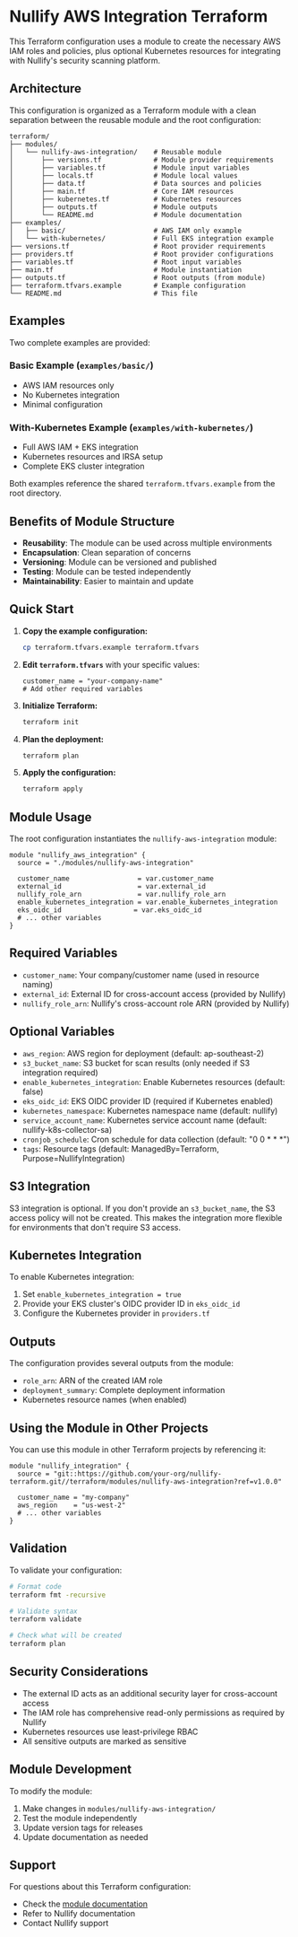 # Nullify AWS Integration Terraform

This Terraform configuration uses a module to create the necessary AWS IAM roles and policies, plus optional Kubernetes resources for integrating with Nullify's security scanning platform.

## Architecture

This configuration is organized as a Terraform module with a clean separation between the reusable module and the root configuration:

```
terraform/
├── modules/
│   └── nullify-aws-integration/    # Reusable module
│       ├── versions.tf             # Module provider requirements
│       ├── variables.tf            # Module input variables
│       ├── locals.tf               # Module local values
│       ├── data.tf                 # Data sources and policies
│       ├── main.tf                 # Core IAM resources
│       ├── kubernetes.tf           # Kubernetes resources
│       ├── outputs.tf              # Module outputs
│       └── README.md               # Module documentation
├── examples/
│   ├── basic/                      # AWS IAM only example
│   └── with-kubernetes/            # Full EKS integration example
├── versions.tf                     # Root provider requirements
├── providers.tf                    # Root provider configurations
├── variables.tf                    # Root input variables
├── main.tf                         # Module instantiation
├── outputs.tf                      # Root outputs (from module)
├── terraform.tfvars.example        # Example configuration
└── README.md                       # This file
```

## Examples

Two complete examples are provided:

### **Basic Example** (`examples/basic/`)
- AWS IAM resources only
- No Kubernetes integration
- Minimal configuration

### **With-Kubernetes Example** (`examples/with-kubernetes/`)
- Full AWS IAM + EKS integration
- Kubernetes resources and IRSA setup
- Complete EKS cluster integration

Both examples reference the shared `terraform.tfvars.example` from the root directory.

## Benefits of Module Structure

- **Reusability**: The module can be used across multiple environments
- **Encapsulation**: Clean separation of concerns
- **Versioning**: Module can be versioned and published
- **Testing**: Module can be tested independently
- **Maintainability**: Easier to maintain and update

## Quick Start

1. **Copy the example configuration:**
   ```bash
   cp terraform.tfvars.example terraform.tfvars
   ```

2. **Edit `terraform.tfvars`** with your specific values:
   ```hcl
   customer_name = "your-company-name"
   # Add other required variables
   ```

3. **Initialize Terraform:**
   ```bash
   terraform init
   ```

4. **Plan the deployment:**
   ```bash
   terraform plan
   ```

5. **Apply the configuration:**
   ```bash
   terraform apply
   ```

## Module Usage

The root configuration instantiates the `nullify-aws-integration` module:

```hcl
module "nullify_aws_integration" {
  source = "./modules/nullify-aws-integration"
  
  customer_name                 = var.customer_name
  external_id                   = var.external_id
  nullify_role_arn              = var.nullify_role_arn
  enable_kubernetes_integration = var.enable_kubernetes_integration
  eks_oidc_id                  = var.eks_oidc_id
  # ... other variables
}
```

## Required Variables

- `customer_name`: Your company/customer name (used in resource naming)
- `external_id`: External ID for cross-account access (provided by Nullify)
- `nullify_role_arn`: Nullify's cross-account role ARN (provided by Nullify)

## Optional Variables

- `aws_region`: AWS region for deployment (default: ap-southeast-2)
- `s3_bucket_name`: S3 bucket for scan results (only needed if S3 integration required)
- `enable_kubernetes_integration`: Enable Kubernetes resources (default: false)
- `eks_oidc_id`: EKS OIDC provider ID (required if Kubernetes enabled)
- `kubernetes_namespace`: Kubernetes namespace name (default: nullify)
- `service_account_name`: Kubernetes service account name (default: nullify-k8s-collector-sa)
- `cronjob_schedule`: Cron schedule for data collection (default: "0 0 * * *")
- `tags`: Resource tags (default: ManagedBy=Terraform, Purpose=NullifyIntegration)

## S3 Integration

S3 integration is optional. If you don't provide an `s3_bucket_name`, the S3 access policy will not be created. This makes the integration more flexible for environments that don't require S3 access.

## Kubernetes Integration

To enable Kubernetes integration:

1. Set `enable_kubernetes_integration = true`
2. Provide your EKS cluster's OIDC provider ID in `eks_oidc_id`
3. Configure the Kubernetes provider in `providers.tf`

## Outputs

The configuration provides several outputs from the module:

- `role_arn`: ARN of the created IAM role
- `deployment_summary`: Complete deployment information
- Kubernetes resource names (when enabled)

## Using the Module in Other Projects

You can use this module in other Terraform projects by referencing it:

```hcl
module "nullify_integration" {
  source = "git::https://github.com/your-org/nullify-terraform.git//terraform/modules/nullify-aws-integration?ref=v1.0.0"
  
  customer_name = "my-company"
  aws_region    = "us-west-2"
  # ... other variables
}
```

## Validation

To validate your configuration:

```bash
# Format code
terraform fmt -recursive

# Validate syntax
terraform validate

# Check what will be created
terraform plan
```

## Security Considerations

- The external ID acts as an additional security layer for cross-account access
- The IAM role has comprehensive read-only permissions as required by Nullify
- Kubernetes resources use least-privilege RBAC
- All sensitive outputs are marked as sensitive

## Module Development

To modify the module:

1. Make changes in `modules/nullify-aws-integration/`
2. Test the module independently
3. Update version tags for releases
4. Update documentation as needed

## Support

For questions about this Terraform configuration:
- Check the [module documentation](./modules/nullify-aws-integration/README.md)
- Refer to Nullify documentation
- Contact Nullify support 